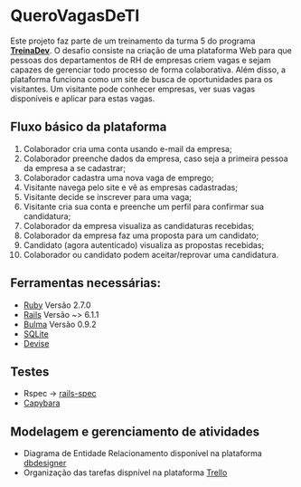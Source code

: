 # QueroVagasDeTI

Este projeto faz parte de um treinamento da turma 5 do programa **[TreinaDev](https://treinadev.com.br/)**. O desafio consiste na criação de uma plataforma Web para que pessoas dos departamentos de RH de empresas criem vagas e sejam capazes de gerenciar todo processo de forma colaborativa. Além disso, a plataforma funciona como um site de busca de oportunidades para os visitantes. Um visitante pode conhecer empresas, ver suas vagas disponíveis e aplicar para estas vagas.

## Fluxo básico da plataforma

1. Colaborador cria uma conta usando e-mail da empresa;
2. Colaborador preenche dados da empresa, caso seja a primeira pessoa da empresa a se
cadastrar;
3. Colaborador cadastra uma nova vaga de emprego;
4. Visitante navega pelo site e vê as empresas cadastradas;
5. Visitante decide se inscrever para uma vaga;
6. Visitante cria sua conta e preenche um perfil para confirmar sua candidatura;
7. Colaborador da empresa visualiza as candidaturas recebidas;
8. Colaborador da empresa faz uma proposta para um candidato;
9. Candidato (agora autenticado) visualiza as propostas recebidas;
10. Colaborador ou candidato podem aceitar/reprovar uma candidatura.

## Ferramentas necessárias:

* [Ruby](https://www.ruby-lang.org/pt/) Versão 2.7.0 
* [Rails](https://guides.rubyonrails.org/) Versão ~> 6.1.1
* [Bulma](https://bulma.io/) Versão 0.9.2
* [SQLite](https://www.sqlite.org/index.html)
* [Devise](https://github.com/heartcombo/devise)

## Testes

- Rspec -> [rails-spec](https://github.com/rspec/rspec-rails)
- [Capybara](https://github.com/teamcapybara/capybara)

## Modelagem e gerenciamento de atividades

- Diagrama de Entidade Relacionamento disponível na plataforma [dbdesigner](https://dbdesigner.page.link/eTPjgPFeWSdobDv68)
- Organização das tarefas dispnível na plataforma [Trello](https://trello.com/invite/b/eGf7jfJ3/cbd25b6b53977768d47031ac5abdd61e/mvp)